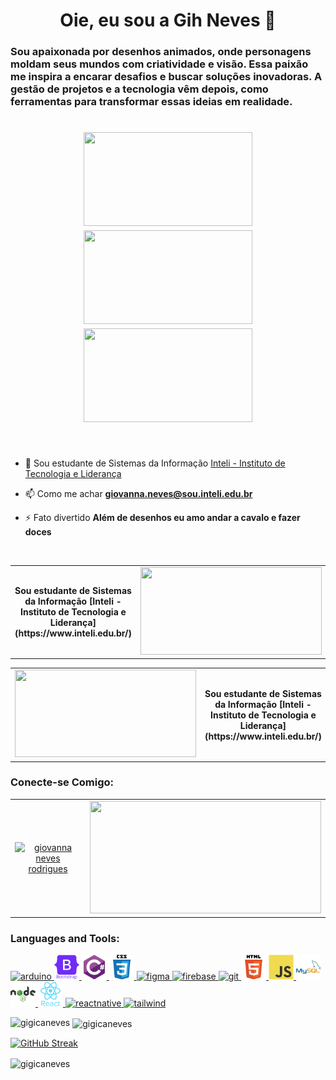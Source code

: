 <h1 align="center">Oie, eu sou a Gih Neves 🌟</h1>

<h3>
        Sou apaixonada por desenhos animados, onde personagens moldam seus mundos com criatividade e visão.  
        Essa paixão me inspira a encarar desafios e buscar soluções inovadoras.  
        A gestão de projetos e a tecnologia vêm depois, como ferramentas para transformar essas ideias em realidade.
      </h3>


<h1 align="center"><img height="150" width="270" src="https://i.pinimg.com/originals/72/9f/30/729f309ab7e2515452acfe0d26bc7342.gif" /> <img height="150" width="270"src="https://www.icegif.com/wp-content/uploads/2022/09/icegif-1079.gif" /> <img height="150" width="270" src="https://media3.giphy.com/media/v1.Y2lkPTc5MGI3NjExMTAweHcwbnl2d3p2OWU4ZHRmNTE1ZzVweTZxczVrdTk4emI2MDhxeiZlcD12MV9pbnRlcm5hbF9naWZfYnlfaWQmY3Q9Zw/g98k5Eg6j03mM/giphy.webp" /></h1>  

<br>



- 🔭 Sou estudante de Sistemas da Informação [Inteli - Instituto de Tecnologia e Liderança](https://www.inteli.edu.br/)

- 📫 Como me achar **giovanna.neves@sou.inteli.edu.br**

- ⚡ Fato divertido **Além de desenhos eu amo andar a cavalo e fazer doces**

<br>

<table align="center">
  <tr height="120" width="1080" >
    <td align="center" valign="center">
      <h4 align="center" valign="center">Sou estudante de Sistemas da Informação [Inteli - Instituto de Tecnologia e Liderança](https://www.inteli.edu.br/)</h4>
    </td>
     <td align="center" valign="center" >
      <img height="140" width="290" src="https://media4.giphy.com/media/v1.Y2lkPTc5MGI3NjExdG52dXFvOGt3b2t0MWF3a3Fkc3dkNGNhcDM5Mnc3aXJqbHQzdmFmaiZlcD12MV9pbnRlcm5hbF9naWZfYnlfaWQmY3Q9Zw/APilHtfEdZwAwj5VcS/giphy.webp" />
    </td>
  </tr>
</table>

<table align="center">
  <tr height="120" width="1080" >
          <td align="center" valign="center">
      <img height="140" width="290" src="https://media4.giphy.com/media/v1.Y2lkPTc5MGI3NjExdG52dXFvOGt3b2t0MWF3a3Fkc3dkNGNhcDM5Mnc3aXJqbHQzdmFmaiZlcD12MV9pbnRlcm5hbF9naWZfYnlfaWQmY3Q9Zw/APilHtfEdZwAwj5VcS/giphy.webp" />
    </td>
    <td align="center" valign="center">
      <h4 align="center" valign="center">Sou estudante de Sistemas da Informação [Inteli - Instituto de Tecnologia e Liderança](https://www.inteli.edu.br/)</h4>
    </td>

  </tr>
</table>

<h3 align="left">Conecte-se Comigo:</h3>

<table align="center">
  <tr>
    <td align="center" valign="center">
      <a href="https://linkedin.com/in/giovanna neves rodrigues" target="blank"><img align="center" src="https://raw.githubusercontent.com/rahuldkjain/github-profile-readme-generator/master/src/images/icons/Social/linked-in-alt.svg" alt="giovanna neves rodrigues" height="110" width="110" /></a>
    </td>
    <td align="center" valign="center" >
            <img height="180" width="370" src="https://media4.giphy.com/media/v1.Y2lkPTc5MGI3NjExcDU3cnZpZjBnbWwzeTZ5bGE4dHp0ZDVqOXEwYWl5cHAxaXViM3Z4NCZlcD12MV9pbnRlcm5hbF9naWZfYnlfaWQmY3Q9Zw/fHRP7nAicEggw/200.webp" />
    </td>
  </tr>
</table>

<h3 align="left">Languages and Tools:</h3>
<p align="left"> <a href="https://www.arduino.cc/" target="_blank" rel="noreferrer"> <img src="https://cdn.worldvectorlogo.com/logos/arduino-1.svg" alt="arduino" width="40" height="40"/> </a> <a href="https://getbootstrap.com" target="_blank" rel="noreferrer"> <img src="https://raw.githubusercontent.com/devicons/devicon/master/icons/bootstrap/bootstrap-plain-wordmark.svg" alt="bootstrap" width="40" height="40"/> </a> <a href="https://www.w3schools.com/cs/" target="_blank" rel="noreferrer"> <img src="https://raw.githubusercontent.com/devicons/devicon/master/icons/csharp/csharp-original.svg" alt="csharp" width="40" height="40"/> </a> <a href="https://www.w3schools.com/css/" target="_blank" rel="noreferrer"> <img src="https://raw.githubusercontent.com/devicons/devicon/master/icons/css3/css3-original-wordmark.svg" alt="css3" width="40" height="40"/> </a> <a href="https://www.figma.com/" target="_blank" rel="noreferrer"> <img src="https://www.vectorlogo.zone/logos/figma/figma-icon.svg" alt="figma" width="40" height="40"/> </a> <a href="https://firebase.google.com/" target="_blank" rel="noreferrer"> <img src="https://www.vectorlogo.zone/logos/firebase/firebase-icon.svg" alt="firebase" width="40" height="40"/> </a> <a href="https://git-scm.com/" target="_blank" rel="noreferrer"> <img src="https://www.vectorlogo.zone/logos/git-scm/git-scm-icon.svg" alt="git" width="40" height="40"/> </a> <a href="https://www.w3.org/html/" target="_blank" rel="noreferrer"> <img src="https://raw.githubusercontent.com/devicons/devicon/master/icons/html5/html5-original-wordmark.svg" alt="html5" width="40" height="40"/> </a> <a href="https://developer.mozilla.org/en-US/docs/Web/JavaScript" target="_blank" rel="noreferrer"> <img src="https://raw.githubusercontent.com/devicons/devicon/master/icons/javascript/javascript-original.svg" alt="javascript" width="40" height="40"/> </a> <a href="https://www.mysql.com/" target="_blank" rel="noreferrer"> <img src="https://raw.githubusercontent.com/devicons/devicon/master/icons/mysql/mysql-original-wordmark.svg" alt="mysql" width="40" height="40"/> </a> <a href="https://nodejs.org" target="_blank" rel="noreferrer"> <img src="https://raw.githubusercontent.com/devicons/devicon/master/icons/nodejs/nodejs-original-wordmark.svg" alt="nodejs" width="40" height="40"/> </a> <a href="https://reactjs.org/" target="_blank" rel="noreferrer"> <img src="https://raw.githubusercontent.com/devicons/devicon/master/icons/react/react-original-wordmark.svg" alt="react" width="40" height="40"/> </a> <a href="https://reactnative.dev/" target="_blank" rel="noreferrer"> <img src="https://reactnative.dev/img/header_logo.svg" alt="reactnative" width="40" height="40"/> </a> <a href="https://tailwindcss.com/" target="_blank" rel="noreferrer"> <img src="https://www.vectorlogo.zone/logos/tailwindcss/tailwindcss-icon.svg" alt="tailwind" width="40" height="40"/> </a> </p>

<p><img align="left" src="https://github-readme-stats.vercel.app/api/top-langs?username=gigicaneves&show_icons=true&locale=en&layout=compact&theme=holi" alt="gigicaneves" /></p>

<p>&nbsp;<img align="center" src="https://github-readme-stats.vercel.app/api?username=gigicaneves&show_icons=true&locale=en&theme=holi" alt="gigicaneves" /></p>

<a href="https://git.io/streak-stats"><img src="https://github-readme-streak-stats.herokuapp.com?user=gigicaneves&theme=elegant" alt="GitHub Streak" /></a>
<p><img align="center" src="https://avatars.githubusercontent.com/u/194012806?v=4" alt="gigicaneves" /></p>

